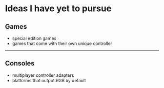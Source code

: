 # Ideas I have yet to pursue

## Games

- special edition games
- games that come with their own unique controller

---

## Consoles

- multiplayer controller adapters
- platforms that output RGB by default

